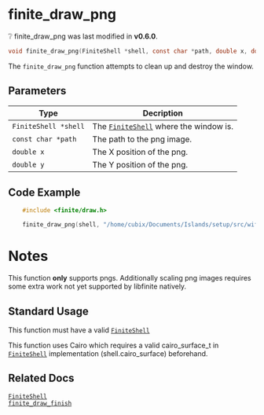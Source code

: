 # finite_draw_png

<div class="alert alert-warning part text-warning">
❔ finite_draw_png was last modified in <b>v0.6.0</b>. 
</div>

```c
void finite_draw_png(FiniteShell *shell, const char *path, double x, double y);
```

The `finite_draw_png` function attempts to clean up and destroy the window.

## Parameters

| Type                 | Decription                                                           |
| -------------------- | -------------------------------------------------------------------- |
| `FiniteShell *shell` | The [`FiniteShell`](../../../types/FiniteShell) where the window is. |
| `const char *path`   | The path to the png image.                                           |
| `double x`           | The X position of the png.                                           |
| `double y`           | The Y position of the png.                                           |

## Code Example

```c
    #include <finite/draw.h>

    finite_draw_png(shell, "/home/cubix/Documents/Islands/setup/src/wifi-bad.png",0,0)
```

# Notes

This function **only** supports pngs. Additionally scaling png images requires some extra work not yet supported by libfinite natively.

## Standard Usage

This function must have a valid [`FiniteShell`](../../../types/FiniteShell)

This function uses Cairo which requires a valid cairo_surface_t in [`FiniteShell`](../../../types/FiniteShell) implementation (shell.cairo_surface) beforehand.

## Related Docs

[`FiniteShell`](../../../types/FiniteShell)<br>
[`finite_draw_finish`](../finite_draw_finish)
